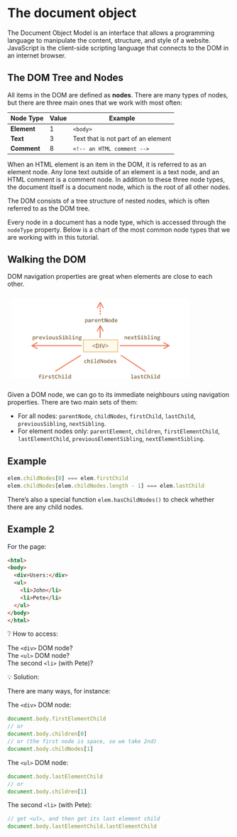 # The document object

The Document Object Model is an interface that allows a programming language to manipulate the content, structure, and style of a website. JavaScript is the client-side scripting language that connects to the DOM in an internet browser.

## The DOM Tree and Nodes

All items in the DOM are defined as **nodes**. There are many types of nodes, but there are three main ones that we work with most often:

| Node Type   | Value | Example                             |
| ----------- | ----- | ----------------------------------- |
| **Element** | 1     | `<body>`                            |
| **Text**    | 3     | Text that is not part of an element |
| **Comment** | 8     | `<!-- an HTML comment -->`          |

When an HTML element is an item in the DOM, it is referred to as an element node. Any lone text outside of an element is a text node, and an HTML comment is a comment node. In addition to these three node types, the document itself is a document node, which is the root of all other nodes.

The DOM consists of a tree structure of nested nodes, which is often referred to as the DOM tree.

Every node in a document has a node type, which is accessed through the `nodeType` property. Below is a chart of the most common node types that we are working with in this tutorial.

## Walking the DOM

DOM navigation properties are great when elements are close to each other.

<img src="resources/dom.png" style="padding:10px;" width="400px" alt="dom">

Given a DOM node, we can go to its immediate neighbours using navigation properties. There are two main sets of them:

- For all nodes: `parentNode`, `childNodes`, `firstChild`, `lastChild`, `previousSibling`, `nextSibling`.
- For element nodes only: `parentElement`, `children`, `firstElementChild`, `lastElementChild`, `previousElementSibling`, `nextElementSibling`.

## Example

```javascript
elem.childNodes[0] === elem.firstChild
elem.childNodes[elem.childNodes.length - 1] === elem.lastChild
```

There’s also a special function `elem.hasChildNodes()` to check whether there are any child nodes.

## Example 2

For the page:

```html
<html>
<body>
  <div>Users:</div>
  <ul>
    <li>John</li>
    <li>Pete</li>
  </ul>
</body>
</html>
```

❔ How to access:

The `<div>` DOM node?<br>
The `<ul>` DOM node?<br>
The second `<li>` (with Pete)?<br>

💡 Solution:

There are many ways, for instance:

The `<div>` DOM node:

```javascript
document.body.firstElementChild
// or
document.body.children[0]
// or (the first node is space, so we take 2nd)
document.body.childNodes[1]
```

The `<ul>` DOM node:

```javascript
document.body.lastElementChild
// or
document.body.children[1]
```

The second `<li>` (with Pete):

```javascript
// get <ul>, and then get its last element child
document.body.lastElementChild.lastElementChild
```
